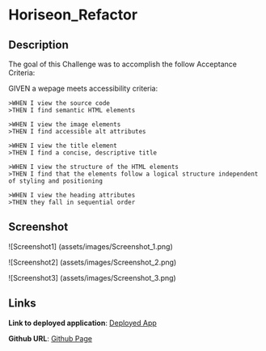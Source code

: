 # Horiseon_Refactor

## Description

The goal of this Challenge was to accomplish the follow Acceptance Criteria:

GIVEN a wepage meets accessibility criteria:

    >WHEN I view the source code
    >THEN I find semantic HTML elements

    >WHEN I view the image elements
    >THEN I find accessible alt attributes

    >WHEN I view the title element
    >THEN I find a concise, descriptive title

    >WHEN I view the structure of the HTML elements
    >THEN I find that the elements follow a logical structure independent of styling and positioning

    >WHEN I view the heading attributes
    >THEN they fall in sequential order

## Screenshot

![Screenshot1] (assets/images/Screenshot_1.png)

![Screenshot2] (assets/images/Screenshot_2.png)

![Screenshot3] (assets/images/Screenshot_3.png)


## Links

**Link to deployed application**: [Deployed App](https://erikchiodo.github.io/Horiseon_Refactor)

**Github URL**: [Github Page](https://github.com/erikchiodo/Horiseon_Refactor)